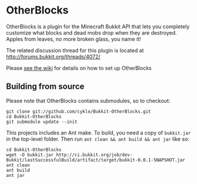 OtherBlocks
===========

OtherBlocks is a plugin for the Minecraft Bukkit API that lets you completely
customize what blocks and dead mobs drop when they are destroyed. Apples from
leaves, no more broken glass, you name it!

The related discussion thread for this plugin is located at
<http://forums.bukkit.org/threads/4072/>

Please [see the wiki](https://github.com/cyklo/Bukkit-OtherBlocks/wiki) for details on how to set up OtherBlocks

Building from source
-----------

Please note that OtherBlocks contains submodules, so to checkout:

    git clone git://github.com/cyklo/Bukkit-OtherBlocks.git
    cd Bukkit-OtherBlocks
    git submodule update --init

This projects includes an Ant make. To build, you need a copy of `bukkit.jar`
in the top-level folder. Then run `ant clean && ant build && ant jar` like so:

    cd Bukkit-OtherBlocks
    wget -O bukkit.jar http://ci.bukkit.org/job/dev-Bukkit/lastSuccessfulBuild/artifact/target/bukkit-0.0.1-SNAPSHOT.jar
    ant clean
    ant build
    ant jar